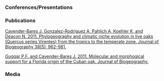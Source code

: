 ### Conferences/Presentations

### Publications

[Cavender-Bares J, Gonzalez-Rodriguez A, Pahlich A, Koehler K, and
Deacon N. 2011. Phylogeography and climatic niche evolution in live oaks
(Quercus series Virentes) from the tropics to the temperate zone.
Journal of Biogeography 38(5):
962-981.](https://drive.google.com/file/d/1U0s3imC_9xTZoBKXiV8JpuC6q_W8VaZT/view?usp=sharing)

[Guggar P.F. and Cavender-Bares J. 2011. Molecular and morphogical
support for a Florida origin of the Cuban oak. Journal of
Biogeography.](https://drive.google.com/file/d/1JXrbeiKJDawQeUCU-L-ZUJMX6n92yPK0/view?usp=sharing)

### Media
